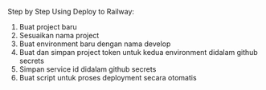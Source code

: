 Step by Step Using Deploy to Railway:
1. Buat project baru
2. Sesuaikan nama project
3. Buat environment baru dengan nama develop
4. Buat dan simpan project token untuk kedua environment didalam github secrets
5. Simpan service id didalam github secrets
6. Buat script untuk proses deployment secara otomatis